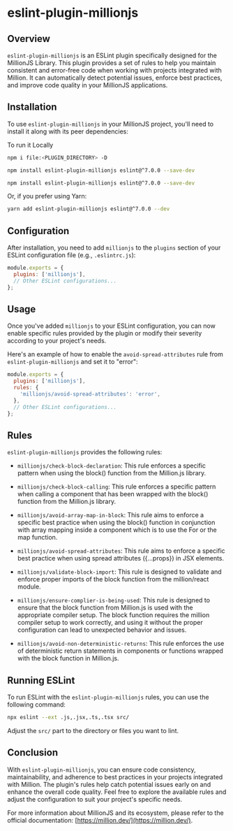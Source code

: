 # eslint-plugin-millionjs

## Overview

`eslint-plugin-millionjs` is an ESLint plugin specifically designed for the MillionJS Library. This plugin provides a set of rules to help you maintain consistent and error-free code when working with projects integrated with Million. It can automatically detect potential issues, enforce best practices, and improve code quality in your MillionJS applications.

## Installation

To use `eslint-plugin-millionjs` in your MillionJS project, you'll need to install it along with its peer dependencies:

To run it Locally

```bash
npm i file:<PLUGIN_DIRECTORY> -D
```

```bash
npm install eslint-plugin-millionjs eslint@^7.0.0 --save-dev
```

```bash
npm install eslint-plugin-millionjs eslint@^7.0.0 --save-dev
```

Or, if you prefer using Yarn:

```bash
yarn add eslint-plugin-millionjs eslint@^7.0.0 --dev
```

## Configuration

After installation, you need to add `millionjs` to the `plugins` section of your ESLint configuration file (e.g., `.eslintrc.js`):

```javascript
module.exports = {
  plugins: ['millionjs'],
  // Other ESLint configurations...
};
```

## Usage

Once you've added `millionjs` to your ESLint configuration, you can now enable specific rules provided by the plugin or modify their severity according to your project's needs.

Here's an example of how to enable the `avoid-spread-attributes` rule from `eslint-plugin-millionjs` and set it to "error":

```javascript
module.exports = {
  plugins: ['millionjs'],
  rules: {
    'millionjs/avoid-spread-attributes': 'error',
  },
  // Other ESLint configurations...
};
```

## Rules

`eslint-plugin-millionjs` provides the following rules:

- `millionjs/check-block-declaration`: This rule enforces a specific pattern when using the block() function from the Million.js library.

- `millionjs/check-block-calling`: This rule enforces a specific pattern when calling a component that has been wrapped with the block() function from the Million.js library.

- `millionjs/avoid-array-map-in-block`: This rule aims to enforce a specific best practice when using the block() function in conjunction with array mapping inside a component which is to use the For or the map function.

- `millionjs/avoid-spread-attributes`: This rule aims to enforce a specific best practice when using spread attributes ({...props}) in JSX elements.

- `millionjs/validate-block-import`: This rule is designed to validate and enforce proper imports of the block function from the million/react module.

- `millionjs/ensure-complier-is-being-used`: This rule is designed to ensure that the block function from Million.js is used with the appropriate compiler setup. The block function requires the million compiler setup to work correctly, and using it without the proper configuration can lead to unexpected behavior and issues.

- `millionjs/avoid-non-deterministic-returns`: This rule enforces the use of deterministic return statements in components or functions wrapped with the block function in Million.js.

## Running ESLint

To run ESLint with the `eslint-plugin-millionjs` rules, you can use the following command:

```bash
npx eslint --ext .js,.jsx,.ts,.tsx src/
```

Adjust the `src/` part to the directory or files you want to lint.

## Conclusion

With `eslint-plugin-millionjs`, you can ensure code consistency, maintainability, and adherence to best practices in your projects integrated with Million. The plugin's rules help catch potential issues early on and enhance the overall code quality. Feel free to explore the available rules and adjust the configuration to suit your project's specific needs.

For more information about MillionJS and its ecosystem, please refer to the official documentation: [https://million.dev/](https://million.dev/).
